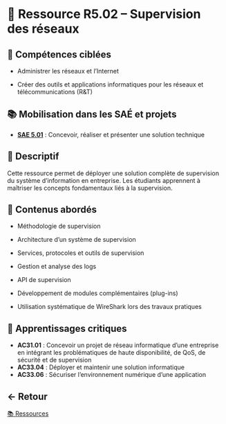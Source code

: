 # 📘 Ressource R5.02 – Supervision des réseaux

## 🎯 Compétences ciblées

- Administrer les réseaux et l’Internet

- Créer des outils et applications informatiques pour les réseaux et télécommunications (R&T)

## 📚 Mobilisation dans les SAÉ et projets

- **[SAE 5.01](https://github.com/ThomasRubio/Portfolio/blob/main/SAE/SAE_5.01/README.md)** : Concevoir, réaliser et présenter une solution technique

## 📝 Descriptif

Cette ressource permet de déployer une solution complète de supervision du système d’information en entreprise. Les étudiants apprennent à maîtriser les concepts fondamentaux liés à la supervision.

## 📖 Contenus abordés

- Méthodologie de supervision

- Architecture d’un système de supervision

- Services, protocoles et outils de supervision

- Gestion et analyse des logs

- API de supervision

- Développement de modules complémentaires (plug-ins)

- Utilisation systématique de WireShark lors des travaux pratiques

## 🧠 Apprentissages critiques

- **AC31.01** : Concevoir un projet de réseau informatique d’une entreprise en intégrant les problématiques de haute disponibilité, de QoS, de sécurité et de supervision
- **AC33.04** : Déployer et maintenir une solution informatique
- **AC33.06** : Sécuriser l’environnement numérique d’une application

## ← Retour

[📚 Ressources](https://github.com/ThomasRubio/Portfolio/blob/main/RESSOURCES/README.md)

